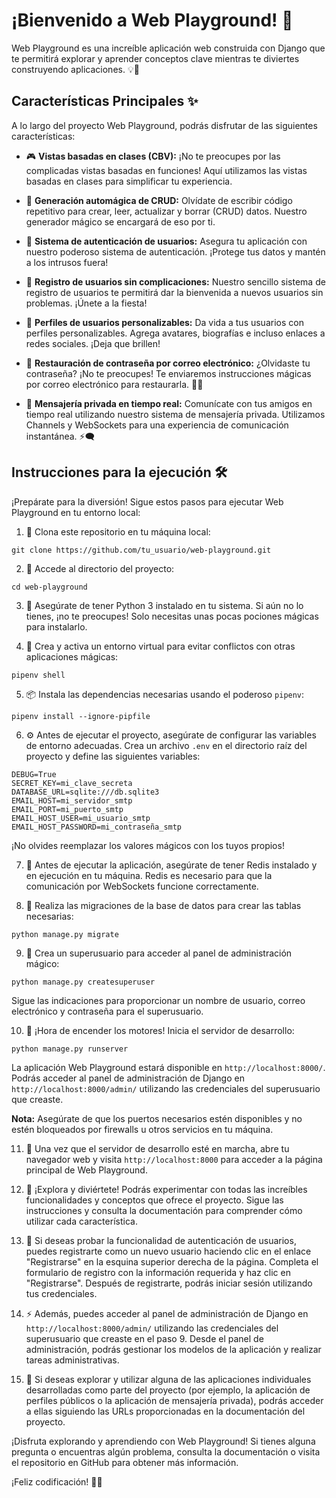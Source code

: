 # ¡Bienvenido a Web Playground! 🚀

Web Playground es una increíble aplicación web construida con Django que te permitirá explorar y aprender conceptos clave mientras te diviertes construyendo aplicaciones. 💡🎉

## Características Principales ✨

A lo largo del proyecto Web Playground, podrás disfrutar de las siguientes características:

- 🎮 **Vistas basadas en clases (CBV):** ¡No te preocupes por las complicadas vistas basadas en funciones! Aquí utilizamos las vistas basadas en clases para simplificar tu experiencia.

- 📝 **Generación automágica de CRUD:** Olvídate de escribir código repetitivo para crear, leer, actualizar y borrar (CRUD) datos. Nuestro generador mágico se encargará de eso por ti.

- 🔐 **Sistema de autenticación de usuarios:** Asegura tu aplicación con nuestro poderoso sistema de autenticación. ¡Protege tus datos y mantén a los intrusos fuera!

- 🎉 **Registro de usuarios sin complicaciones:** Nuestro sencillo sistema de registro de usuarios te permitirá dar la bienvenida a nuevos usuarios sin problemas. ¡Únete a la fiesta!

- 🌟 **Perfiles de usuarios personalizables:** Da vida a tus usuarios con perfiles personalizables. Agrega avatares, biografías e incluso enlaces a redes sociales. ¡Deja que brillen!

- 📨 **Restauración de contraseña por correo electrónico:** ¿Olvidaste tu contraseña? ¡No te preocupes! Te enviaremos instrucciones mágicas por correo electrónico para restaurarla. 📧✨

- 💬 **Mensajería privada en tiempo real:** Comunícate con tus amigos en tiempo real utilizando nuestro sistema de mensajería privada. Utilizamos Channels y WebSockets para una experiencia de comunicación instantánea. ⚡🗨️

## Instrucciones para la ejecución 🛠️

¡Prepárate para la diversión! Sigue estos pasos para ejecutar Web Playground en tu entorno local:

1. 🔽 Clona este repositorio en tu máquina local:

```
git clone https://github.com/tu_usuario/web-playground.git
```

2. 🚀 Accede al directorio del proyecto:

```
cd web-playground
```

3. 🐍 Asegúrate de tener Python 3 instalado en tu sistema. Si aún no lo tienes, ¡no te preocupes! Solo necesitas unas pocas pociones mágicas para instalarlo.

4. 🌌 Crea y activa un entorno virtual para evitar conflictos con otras aplicaciones mágicas:

```
pipenv shell
```

5. 📦 Instala las dependencias necesarias usando el poderoso `pipenv`:

```
pipenv install --ignore-pipfile
```

6. ⚙️ Antes de ejecutar el proyecto, asegúrate de configurar las variables de entorno adecuadas. Crea un archivo `.env` en el directorio raíz del proyecto y define las siguientes variables:

```
DEBUG=True
SECRET_KEY=mi_clave_secreta
DATABASE_URL=sqlite:///db.sqlite3
EMAIL_HOST=mi_servidor_smtp
EMAIL_PORT=mi_puerto_smtp
EMAIL_HOST_USER=mi_usuario_smtp
EMAIL_HOST_PASSWORD=mi_contraseña_smtp
```

¡No olvides reemplazar los valores mágicos con los tuyos propios!

7. 🧙 Antes de ejecutar la aplicación, asegúrate de tener Redis instalado y en ejecución en tu máquina. Redis es necesario para que la comunicación por WebSockets funcione correctamente.

8. 🌟 Realiza las migraciones de la base de datos para crear las tablas necesarias:

```
python manage.py migrate
```

9. 🌈 Crea un superusuario para acceder al panel de administración mágico:

```
python manage.py createsuperuser
```

Sigue las indicaciones para proporcionar un nombre de usuario, correo electrónico y contraseña para el superusuario.

10. 🚀 ¡Hora de encender los motores! Inicia el servidor de desarrollo:

```
python manage.py runserver
```

La aplicación Web Playground estará disponible en `http://localhost:8000/`. Podrás acceder al panel de administración de Django en `http://localhost:8000/admin/` utilizando las credenciales del superusuario que creaste.

**Nota:** Asegúrate de que los puertos necesarios estén disponibles y no estén bloqueados por firewalls u otros servicios en tu máquina.

11. 👀 Una vez que el servidor de desarrollo esté en marcha, abre tu navegador web y visita `http://localhost:8000` para acceder a la página principal de Web Playground.

12. 🎉 ¡Explora y diviértete! Podrás experimentar con todas las increíbles funcionalidades y conceptos que ofrece el proyecto. Sigue las instrucciones y consulta la documentación para comprender cómo utilizar cada característica.

13. 🤝 Si deseas probar la funcionalidad de autenticación de usuarios, puedes registrarte como un nuevo usuario haciendo clic en el enlace "Registrarse" en la esquina superior derecha de la página. Completa el formulario de registro con la información requerida y haz clic en "Registrarse". Después de registrarte, podrás iniciar sesión utilizando tus credenciales.

14. ⚡ Además, puedes acceder al panel de administración de Django en `http://localhost:8000/admin/` utilizando las credenciales del superusuario que creaste en el paso 9. Desde el panel de administración, podrás gestionar los modelos de la aplicación y realizar tareas administrativas.

15. 🌈 Si deseas explorar y utilizar alguna de las aplicaciones individuales desarrolladas como parte del proyecto (por ejemplo, la aplicación de perfiles públicos o la aplicación de mensajería privada), podrás acceder a ellas siguiendo las URLs proporcionadas en la documentación del proyecto.

¡Disfruta explorando y aprendiendo con Web Playground! Si tienes alguna pregunta o encuentras algún problema, consulta la documentación o visita el repositorio en GitHub para obtener más información.

¡Feliz codificación! 🎉🚀
